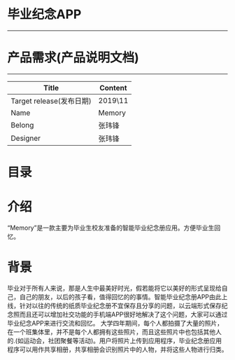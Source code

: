 # 毕业纪念APP
*********
# 产品需求(产品说明文档)
*********
|Title|Content|
|-|------|
|Target release(发布日期)|2019\11|
|Name|Memory|
|Belong|张玮锋|
|Designer|张玮锋|

# 目录
# 介绍
“Memory”是一款主要为毕业生校友准备的智能毕业纪念册应用。方便毕业生回忆。

# 背景
毕业对于所有人来说，那是人生中最美好时光，假若能将它以美好的形式呈现给自己，自己的朋友，以后的孩子看，值得回忆的的事情。智能毕业纪念册APP由此上线，针对以往的传统的纸质毕业纪念册不宜保存且分享的问题，以云端形式保存纪念照而且还可以增加社交功能的手机端APP很好地解决了这个问题，大家可以通过毕业纪念APP来进行交流和回忆。
大学四年期间，每个人都拍摄了大量的照片，在一个班集体里，并不是每个人都拥有这些照片，而且这些照片中也包括其他人的.(如运动会，社团聚餐等活动)。用户将照片上传到应用程序，毕业纪念册应用程序可以用作共享相册，共享相册会识别照片中的人物，并将这些人物进行归类。
